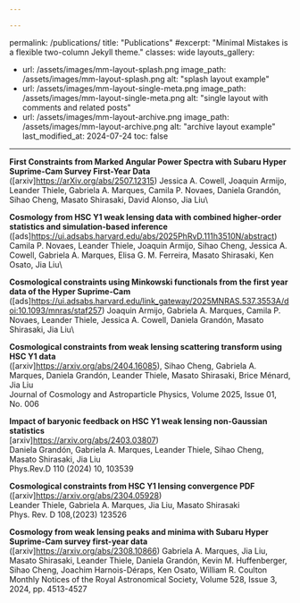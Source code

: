 ```yaml
---

---
```

permalink: /publications/
title: "Publications"
#excerpt: "Minimal Mistakes is a flexible two-column Jekyll theme."
classes: wide
layouts_gallery:
  - url: /assets/images/mm-layout-splash.png
    image_path: /assets/images/mm-layout-splash.png
    alt: "splash layout example"
  - url: /assets/images/mm-layout-single-meta.png
    image_path: /assets/images/mm-layout-single-meta.png
    alt: "single layout with comments and related posts"
  - url: /assets/images/mm-layout-archive.png
    image_path: /assets/images/mm-layout-archive.png
    alt: "archive layout example"
last_modified_at: 2024-07-24
toc: false
---
**First Constraints from Marked Angular Power Spectra with Subaru Hyper Suprime-Cam Survey First-Year Data**
([arxiv]https://arXiv.org/abs/2507.12315) Jessica A. Cowell, Joaquin Armijo, Leander Thiele, Gabriela A. Marques, Camila P. Novaes, Daniela Grandón, Sihao Cheng, Masato Shirasaki, David Alonso, Jia Liu\

**Cosmology from HSC Y1 weak lensing data with combined higher-order statistics and simulation-based inference** ([ads]https://ui.adsabs.harvard.edu/abs/2025PhRvD.111h3510N/abstract)
Camila P. Novaes, Leander Thiele, Joaquin Armijo, Sihao Cheng, Jessica A. Cowell, Gabriela A. Marques, Elisa G. M. Ferreira, Masato Shirasaki, Ken Osato, Jia Liu\

**Cosmological constraints using Minkowski functionals from the first year data of the Hyper Suprime-Cam**
([ads]https://ui.adsabs.harvard.edu/link_gateway/2025MNRAS.537.3553A/doi:10.1093/mnras/staf257)
Joaquin Armijo, Gabriela A. Marques, Camila P. Novaes, Leander Thiele, Jessica A. Cowell, Daniela Grandón, Masato Shirasaki, Jia Liu\

**Cosmological constraints from weak lensing scattering transform using HSC Y1 data**\
([arxiv]https://arxiv.org/abs/2404.16085),
Sihao Cheng, Gabriela A. Marques, Daniela Grandón, Leander Thiele, Masato Shirasaki, Brice Ménard, Jia Liu\
Journal of Cosmology and Astroparticle Physics, Volume 2025, Issue 01, No. 006

**Impact of baryonic feedback on HSC Y1 weak lensing non-Gaussian statistics**\
[arxiv]https://arxiv.org/abs/2403.03807)\
Daniela Grandón, Gabriela A. Marques, Leander Thiele, Sihao Cheng, Masato Shirasaki, Jia Liu\
Phys.Rev.D 110 (2024) 10, 103539

**Cosmological constraints from HSC Y1 lensing convergence PDF**\
([arxiv]https://arxiv.org/abs/2304.05928)\
Leander Thiele, Gabriela A. Marques, Jia Liu, Masato Shirasaki\
Phys. Rev. D 108,(2023) 123526

**Cosmology from weak lensing peaks and minima with Subaru Hyper Suprime-Cam survey first-year data**\
([arxiv]https://arxiv.org/abs/2308.10866)
Gabriela A. Marques, Jia Liu, Masato Shirasaki, Leander Thiele, Daniela Grandón, Kevin M. Huffenberger, Sihao Cheng, Joachim Harnois-Déraps, Ken Osato, William R. Coulton\
Monthly Notices of the Royal Astronomical Society, Volume 528, Issue 3, 2024, pp. 4513-4527

